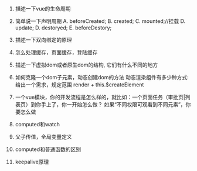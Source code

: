 1. 描述一下vue的生命周期

2. 简单说一下声明周期
  A. beforeCreated;
  B. created;
  C. mounted;//挂载
  D. update;
  D. destoryed;
  E. beforeDestory;

3. 描述一下双向绑定的原理

4. 怎么处理缓存，页面缓存，登陆缓存

4. 描述一下虚拟dom或者原生dom的结构, 它们有什么不同的地方

5. 如何克隆一个dom子元素，动态创建dom的方法
   动态渲染组件有多少种方式:给出一个需求，规定范围
render + this.$createElement

6. 一个vue模块，你的开发流程是怎么样的，就比如：一个页面任务（审批页|列表页）到你手上了，你一开始怎么做？
如果“不同权限可观看到不同元素”，你要怎么做

7. computed和watch

8. 父子传值，全局变量定义

9. computed和普通函数的区别

10. keepalive原理
